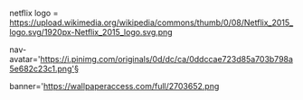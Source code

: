 netflix logo = https://upload.wikimedia.org/wikipedia/commons/thumb/0/08/Netflix_2015_logo.svg/1920px-Netflix_2015_logo.svg.png

nav-avatar='https://i.pinimg.com/originals/0d/dc/ca/0ddccae723d85a703b798a5e682c23c1.png'§

banner='https://wallpaperaccess.com/full/2703652.png